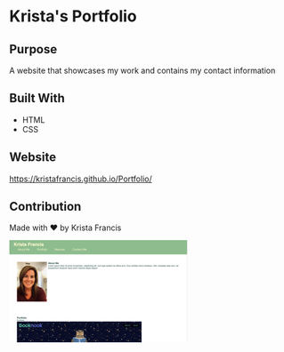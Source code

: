 # Krista's Portfolio

## Purpose

A website that showcases my work and contains my contact information

## Built With

- HTML
- CSS

## Website

https://kristafrancis.github.io/Portfolio/

## Contribution

Made with ❤️ by Krista Francis

![readme screenshot](/assets/images/readme.png)
